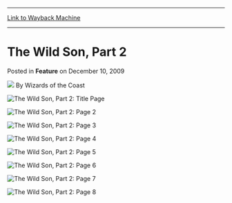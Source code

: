 
---
[Link to Wayback Machine](https://web.archive.org/web/20200106085143/https://magic.wizards.com/en/articles/archive/feature/wild-son-part-2-2009-12-10)

[_metadata_:author]:- "Wizards of the Coast"
[_metadata_:description]:- "    "
[_metadata_:generator]:- "Drupal 7 (http://drupal.org)"
[_metadata_:publish_date]:- "2009-12-10"
[_metadata_:title]:- "The Wild Son, Part 2"
[_metadata_:wayback_capture_timestamp]:- "2020-01-06 08:51:43+00:00"
[_metadata_:wayback_raw_url]:- "https://web.archive.org/web/20200106085143id_/https://magic.wizards.com/en/articles/archive/feature/wild-son-part-2-2009-12-10"
[_metadata_:wayback_url]:- "https://magic.wizards.com/en/articles/archive/feature/wild-son-part-2-2009-12-10"
---


The Wild Son, Part 2
====================



 Posted in **Feature**
 on December 10, 2009 






![](https://media.magic.wizards.com/styles/auth_small/public/images/person/wizards_authorpic_larger.jpg)
By Wizards of the Coast













![The Wild Son, Part 2: Title Page](https://media.magic.wizards.com/image_legacy_migration/mtg/images/daily/webcomics/EN_MTG_Comic9_WildSon_Part2_1.jpg)
 




![The Wild Son, Part 2: Page 2](https://media.magic.wizards.com/image_legacy_migration/mtg/images/daily/webcomics/EN_MTG_Comic9_WildSon_Part2_2.jpg)
 




![The Wild Son, Part 2: Page 3](https://media.magic.wizards.com/image_legacy_migration/mtg/images/daily/webcomics/EN_MTG_Comic9_WildSon_Part2_3.jpg)
 




![The Wild Son, Part 2: Page 4](https://media.magic.wizards.com/image_legacy_migration/mtg/images/daily/webcomics/EN_MTG_Comic9_WildSon_Part2_4.jpg)
 




![The Wild Son, Part 2: Page 5](https://media.magic.wizards.com/image_legacy_migration/mtg/images/daily/webcomics/EN_MTG_Comic9_WildSon_Part2_5.jpg)
 




![The Wild Son, Part 2: Page 6](https://media.magic.wizards.com/image_legacy_migration/mtg/images/daily/webcomics/EN_MTG_Comic9_WildSon_Part2_6.jpg)
 




![The Wild Son, Part 2: Page 7](https://media.magic.wizards.com/image_legacy_migration/mtg/images/daily/webcomics/EN_MTG_Comic9_WildSon_Part2_7.jpg)
 




![The Wild Son, Part 2: Page 8](https://media.magic.wizards.com/image_legacy_migration/mtg/images/daily/webcomics/EN_MTG_Comic9_WildSon_Part2_8.jpg)
 









